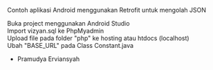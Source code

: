Contoh aplikasi Android menggunakan Retrofit untuk mengolah JSON

Buka project menggunakan Android Studio </br>
Import vizyan.sql ke PhpMyadmin </br>
Upload file pada folder "php" ke hosting atau htdocs (localhost) </br>
Ubah "BASE_URL" pada Class Constant.java

- Pramudya Erviansyah
